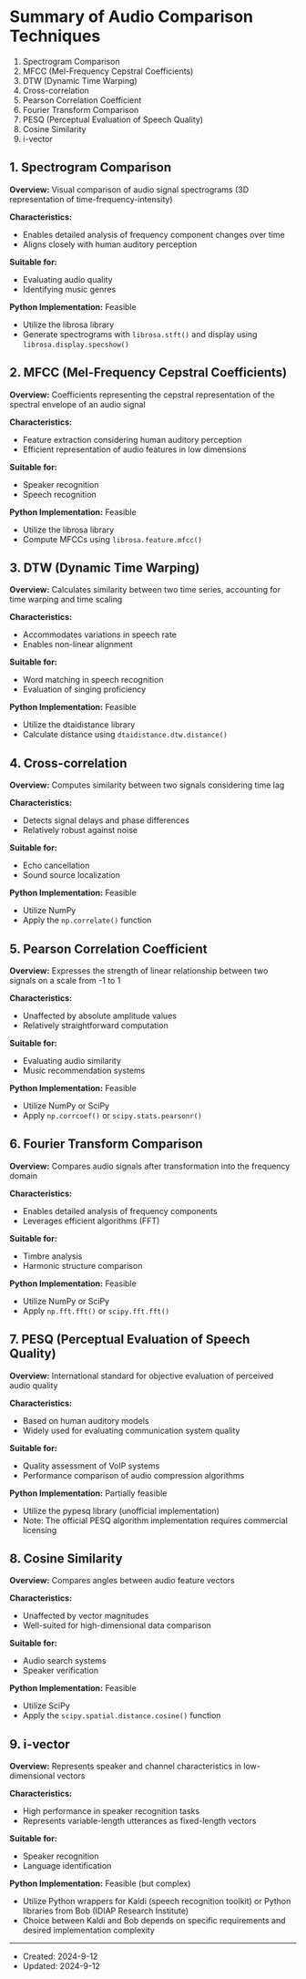 # Summary of Audio Comparison Techniques

1. Spectrogram Comparison
2. MFCC (Mel-Frequency Cepstral Coefficients)
3. DTW (Dynamic Time Warping)
4. Cross-correlation
5. Pearson Correlation Coefficient
6. Fourier Transform Comparison
7. PESQ (Perceptual Evaluation of Speech Quality)
8. Cosine Similarity
9. i-vector

## 1. Spectrogram Comparison

**Overview:** Visual comparison of audio signal spectrograms (3D representation of time-frequency-intensity)

**Characteristics:**
- Enables detailed analysis of frequency component changes over time
- Aligns closely with human auditory perception

**Suitable for:**
- Evaluating audio quality
- Identifying music genres

**Python Implementation:** Feasible
- Utilize the librosa library
- Generate spectrograms with `librosa.stft()` and display using `librosa.display.specshow()`

## 2. MFCC (Mel-Frequency Cepstral Coefficients)

**Overview:** Coefficients representing the cepstral representation of the spectral envelope of an audio signal

**Characteristics:**
- Feature extraction considering human auditory perception
- Efficient representation of audio features in low dimensions

**Suitable for:**
- Speaker recognition
- Speech recognition

**Python Implementation:** Feasible
- Utilize the librosa library
- Compute MFCCs using `librosa.feature.mfcc()`

## 3. DTW (Dynamic Time Warping)

**Overview:** Calculates similarity between two time series, accounting for time warping and time scaling

**Characteristics:**
- Accommodates variations in speech rate
- Enables non-linear alignment

**Suitable for:**
- Word matching in speech recognition
- Evaluation of singing proficiency

**Python Implementation:** Feasible
- Utilize the dtaidistance library
- Calculate distance using `dtaidistance.dtw.distance()`

## 4. Cross-correlation

**Overview:** Computes similarity between two signals considering time lag

**Characteristics:**
- Detects signal delays and phase differences
- Relatively robust against noise

**Suitable for:**
- Echo cancellation
- Sound source localization

**Python Implementation:** Feasible
- Utilize NumPy
- Apply the `np.correlate()` function

## 5. Pearson Correlation Coefficient

**Overview:** Expresses the strength of linear relationship between two signals on a scale from -1 to 1

**Characteristics:**
- Unaffected by absolute amplitude values
- Relatively straightforward computation

**Suitable for:**
- Evaluating audio similarity
- Music recommendation systems

**Python Implementation:** Feasible
- Utilize NumPy or SciPy
- Apply `np.corrcoef()` or `scipy.stats.pearsonr()`

## 6. Fourier Transform Comparison

**Overview:** Compares audio signals after transformation into the frequency domain

**Characteristics:**
- Enables detailed analysis of frequency components
- Leverages efficient algorithms (FFT)

**Suitable for:**
- Timbre analysis
- Harmonic structure comparison

**Python Implementation:** Feasible
- Utilize NumPy or SciPy
- Apply `np.fft.fft()` or `scipy.fft.fft()`

## 7. PESQ (Perceptual Evaluation of Speech Quality)

**Overview:** International standard for objective evaluation of perceived audio quality

**Characteristics:**
- Based on human auditory models
- Widely used for evaluating communication system quality

**Suitable for:**
- Quality assessment of VoIP systems
- Performance comparison of audio compression algorithms

**Python Implementation:** Partially feasible
- Utilize the pypesq library (unofficial implementation)
- Note: The official PESQ algorithm implementation requires commercial licensing

## 8. Cosine Similarity

**Overview:** Compares angles between audio feature vectors

**Characteristics:**
- Unaffected by vector magnitudes
- Well-suited for high-dimensional data comparison

**Suitable for:**
- Audio search systems
- Speaker verification

**Python Implementation:** Feasible
- Utilize SciPy
- Apply the `scipy.spatial.distance.cosine()` function

## 9. i-vector

**Overview:** Represents speaker and channel characteristics in low-dimensional vectors

**Characteristics:**
- High performance in speaker recognition tasks
- Represents variable-length utterances as fixed-length vectors

**Suitable for:**
- Speaker recognition
- Language identification

**Python Implementation:** Feasible (but complex)
- Utilize Python wrappers for Kaldi (speech recognition toolkit) or Python libraries from Bob (IDIAP Research Institute)
- Choice between Kaldi and Bob depends on specific requirements and desired implementation complexity

---
- Created: 2024-9-12
- Updated: 2024-9-12